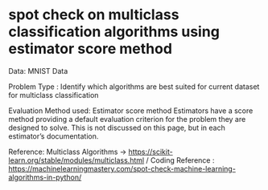 # spot check on multiclass classification algorithms using estimator score method 

Data:  MNIST Data


Problem Type : Identify which algorithms are best suited for current dataset for multiclass classification

    
Evaluation Method used: Estimator score method
Estimators have a score method providing a default evaluation criterion for the problem they are designed to solve. This is not discussed on this page, but in each estimator’s documentation.


Reference:
Multiclass Algorithms -> https://scikit-learn.org/stable/modules/multiclass.html /
Coding Reference : https://machinelearningmastery.com/spot-check-machine-learning-algorithms-in-python/
